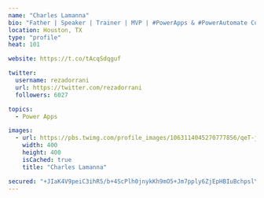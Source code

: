 ```yaml
---
name: "Charles Lamanna"
bio: "Father | Speaker | Trainer | MVP | #PowerApps & #PowerAutomate Community Super User | YouTuber Right-pointing triangle http://youtube.com/c/rezadorrani | Learn - Share - Clockwise rightwards and leftwards open circle arrows"
location: Houston, TX
type: "profile"
heat: 101

website: https://t.co/tAcqSdqguf

twitter:
  username: rezadorrani
  url: https://twitter.com/rezadorrani
  followers: 6027

topics:
  - Power Apps

images:
  - url: https://pbs.twimg.com/profile_images/1063114045270777856/qeT-jpWr_400x400.jpg
    width: 400
    height: 400
    isCached: true
    title: "Charles Lamanna"

secured: "+JIaK4V9peiC3ihR5/b+4ScPlh0jnykKh9mO5+Jm7pply6ZjEpHBIuBchpslYLCDsiToB59RbywCJGr55phQlk8RVr382mWaTAySKDIV+LMFSqJtiWfNb8WWl1ZmbkVk8hcIthkY86UO/I5RsoUMix5xIF+lkImzOSE1du431f1bHVOrfDAPgpVWuVxSa3x6LKTMalQ5kAOhLDmcb7+hx1x35UN01wxDEaB8IpCSlXwa9F6P9uo/urp5Na9fwPGocUrlCNDoQWrqoDW0jvqI84JkgLtYEudAQjEClDh767g9ggQ3wZDW7fmh9rpNthsNp2x1MM6Qfj55296ZcEekzwEX9z3KBhmo+NM2IAUp8xp5fRKgMyf4KAW5c+DNgwL5NJm9mmax9IaZoVoZXqC/BucO4hxLPOSgwIwYzZYG9eM=;LREcEVp4ZJeFfTckZABH/A=="
---
```


